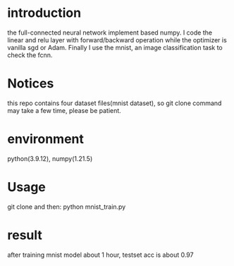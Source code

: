 # introduction
the full-connected neural network implement based numpy. I code the linear and relu layer with forward/backward operation while the optimizer is vanilla sgd or Adam. Finally I use the mnist, an image classification task to check the fcnn.

# Notices
this repo contains four dataset files(mnist dataset), so git clone command may take a few time, please be patient.

# environment
python(3.9.12), numpy(1.21.5)

# Usage
git clone and then:
python mnist_train.py

# result
after training mnist model about 1 hour, testset acc is about 0.97
